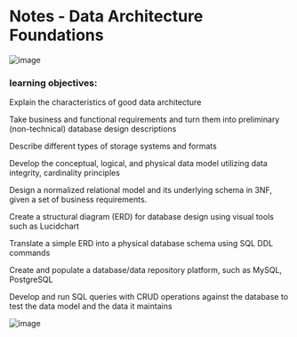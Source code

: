 # Notes - Data Architecture Foundations


![image](https://user-images.githubusercontent.com/68102477/119764114-2f4ff900-bef4-11eb-9c17-c98fa59fecc3.png)



### learning objectives:

Explain the characteristics of good data architecture

Take business and functional requirements and turn them into preliminary (non-technical) database design descriptions

Describe different types of storage systems and formats

Develop the conceptual, logical, and physical data model utilizing data integrity, cardinality principles

Design a normalized relational model and its underlying schema in 3NF, given a set of business requirements.

Create a structural diagram (ERD) for database design using visual tools such as Lucidchart

Translate a simple ERD into a physical database schema using SQL DDL commands

Create and populate a database/data repository platform, such as MySQL, PostgreSQL

Develop and run SQL queries with CRUD operations against the database to test the data model and the data it maintains


![image](https://user-images.githubusercontent.com/68102477/119766250-0b8eb200-bef8-11eb-8af6-1851416a84d8.png)
